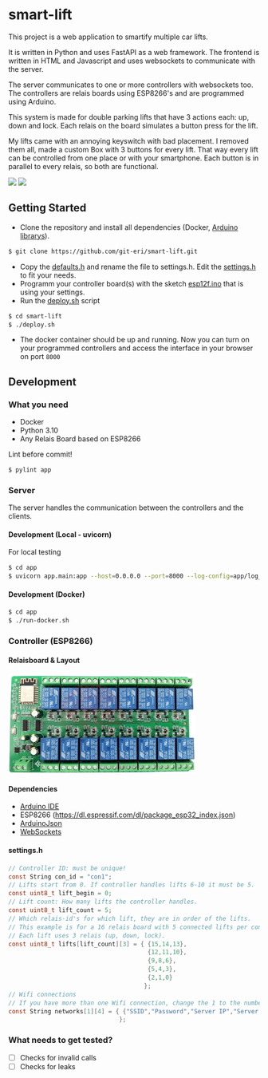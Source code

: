 # smart-lift

This project is a web application to smartify multiple car lifts. 

It is written in Python and uses FastAPI as a web framework. The frontend is written in HTML and Javascript and uses websockets to communicate with the server.

The server communicates to one or more controllers with websockets too. The controllers are relais boards using ESP8266's and are programmed using Arduino.

This system is made for double parking lifts that have 3 actions each: up, down and lock. Each relais on the board simulates a button press for the lift.

My lifts came with an annoying keyswitch with bad placement. I removed them all, made a custom Box with 3 buttons for every lift. That way every lift can be controlled from one place or with your smartphone. Each button is in parallel to every relais, so both are functional.

<p float="left">
  <img src="media/controlbox_inside.png" height="400">
  <img src="media/controlbox_outside.png" height="200">
</p>


## Getting Started
- Clone the repository and install all dependencies (Docker, [Arduino librarys](#dependencies)). 
```bash
$ git clone https://github.com/git-eri/smart-lift.git
```
- Copy the [defaults.h](esp12f/defaults.h) and rename the file to settings.h. Edit the [settings.h](#settingsh) to fit your needs.
- Programm your controller board(s) with the sketch [esp12f.ino](esp12f/esp12f.ino) that is using your settings.
- Run the [deploy.sh](deploy.sh) script
```bash
$ cd smart-lift
$ ./deploy.sh
```
- The docker container should be up and running. Now you can turn on your programmed controllers and access the interface in your browser on port ```8000```


## Development

### What you need

- Docker
- Python 3.10
- Any Relais Board based on ESP8266

Lint before commit!
```bash
$ pylint app
```

### Server
The server handles the communication between the controllers and the clients.

#### Development (Local - uvicorn)

For local testing

```bash
$ cd app
$ uvicorn app.main:app --host=0.0.0.0 --port=8000 --log-config=app/log_conf.yml
```

#### Development (Docker)

```bash
$ cd app
$ ./run-docker.sh
```

### Controller (ESP8266)

#### Relaisboard & Layout

<img src="media/relais_board.png" height="200">

#### Dependencies

- [Arduino IDE](https://www.arduino.cc/en/software)
- ESP8266 (https://dl.espressif.com/dl/package_esp32_index.json)
- [ArduinoJson](https://arduinojson.org/)
- [WebSockets](https://github.com/gilmaimon/ArduinoWebsockets)


#### settings.h
```c
// Controller ID: must be unique!
const String con_id = "con1";
// Lifts start from 0. If controller handles lifts 6-10 it must be 5.
const uint8_t lift_begin = 0;
// Lift count: How many lifts the controller handles.
const uint8_t lift_count = 5;
// Which relais-id's for which lift, they are in order of the lifts.
// This example is for a 16 relais board with 5 connected lifts per controller.
// Each lift uses 3 relais (up, down, lock).
const uint8_t lifts[lift_count][3] = { {15,14,13},
                                       {12,11,10},
                                       {9,8,6},
                                       {5,4,3},
                                       {2,1,0}
                                      };
// Wifi connections
// If you have more than one Wifi connection, change the 1 to the number of connections.
const String networks[1][4] = { {"SSID","Password","Server IP","Server Port (8000)"},
                               };
```


### What needs to get tested?
- [ ] Checks for invalid calls
- [ ] Checks for leaks
